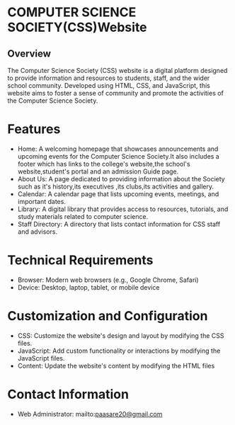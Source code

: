 # COMPUTER SCIENCE SOCIETY(CSS)Website

## Overview
The Computer Science Society (CSS) website is a digital platform designed to provide information and resources to students, staff, and the wider school community. Developed using HTML, CSS, and JavaScript, this website aims to foster a sense of community and promote the activities of the Computer Science Society.


# Features
- Home: A welcoming homepage that showcases announcements and upcoming events for the Computer Science Society.It also includes a footer which has links to the college's website,the school's website,student's portal and an admission Guide page.
- About Us: A page dedicated to providing information about the Society such as it's history,its executives ,its clubs,its activities and gallery.
- Calendar: A calendar page that lists upcoming events, meetings, and important dates.
- Library: A digital library that provides access to resources, tutorials, and study materials related to computer science.
- Staff Directory: A directory that lists contact information for CSS staff and advisors.


# Technical Requirements
- Browser: Modern web browsers (e.g., Google Chrome, Safari)
- Device: Desktop, laptop, tablet, or mobile device

# Customization and Configuration
- CSS: Customize the website's design and layout by modifying the CSS files.
- JavaScript: Add custom functionality or interactions by modifying the JavaScript files.
- Content: Update the website's content by modifying the HTML files 

# Contact Information
- Web Administrator: mailto:paasare20@gmail.com




